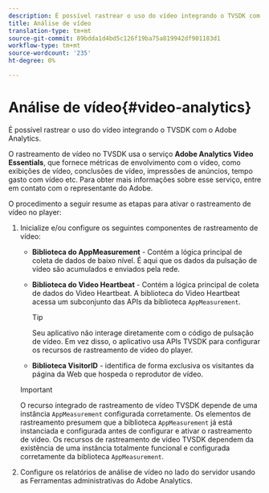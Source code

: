 ```yaml
---
description: É possível rastrear o uso do vídeo integrando o TVSDK com o Adobe Analytics.
title: Análise de vídeo
translation-type: tm+mt
source-git-commit: 89bdda1d4bd5c126f19ba75a819942df901183d1
workflow-type: tm+mt
source-wordcount: '235'
ht-degree: 0%

---
```



# Análise de vídeo{#video-analytics}

É possível rastrear o uso do vídeo integrando o TVSDK com o Adobe Analytics.

O rastreamento de vídeo no TVSDK usa o serviço **Adobe Analytics Video Essentials**, que fornece métricas de envolvimento com o vídeo, como exibições de vídeo, conclusões de vídeo, impressões de anúncios, tempo gasto com vídeo etc. Para obter mais informações sobre esse serviço, entre em contato com o representante do Adobe.

O procedimento a seguir resume as etapas para ativar o rastreamento de vídeo no player:

1. Inicialize e/ou configure os seguintes componentes de rastreamento de vídeo:

   * **Biblioteca do AppMeasurement**  - Contém a lógica principal de coleta de dados de baixo nível. É aqui que os dados da pulsação de vídeo são acumulados e enviados pela rede.
   * **Biblioteca do Video Heartbeat**  - Contém a lógica principal de coleta de dados do Video Heartbeat. A biblioteca do Video Heartbeat acessa um subconjunto das APIs da biblioteca `AppMeasurement`.

      >[!TIP]
      >
      >Seu aplicativo não interage diretamente com o código de pulsação de vídeo. Em vez disso, o aplicativo usa APIs TVSDK para configurar os recursos de rastreamento de vídeo do player.

   * **Biblioteca VisitorID**  - identifica de forma exclusiva os visitantes da página da Web que hospeda o reprodutor de vídeo.
   >[!IMPORTANT]
   >
   >O recurso integrado de rastreamento de vídeo TVSDK depende de uma instância `AppMeasurement` configurada corretamente. Os elementos de rastreamento presumem que a biblioteca `AppMeasurement` já está instanciada e configurada antes de configurar e ativar o rastreamento de vídeo. Os recursos de rastreamento de vídeo TVSDK dependem da existência de uma instância totalmente funcional e configurada corretamente da biblioteca `AppMeasurement`.

1. Configure os relatórios de análise de vídeo no lado do servidor usando as Ferramentas administrativas do Adobe Analytics.

